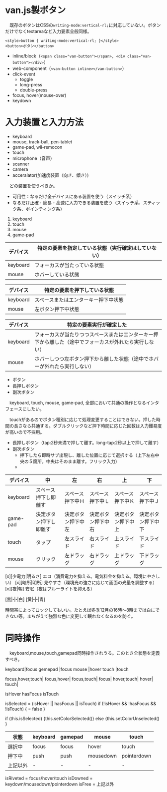 # van.js製ボタン

　既存のボタンはCSSの`writing-mode:vertical-rl;`に対応していない。ボタンだけでなくtextareaなど入力要素全般同様。

```
<style>button { writing-mode:vertical-rl; }</style>
<button>ボタン</button>
```

* inline/block（`<span class="van-button"></span>, <div class="van-button"></div>`）
* web-component（`<van-button inline></van-button>`）
* click-event
    * toggle
    * long-press
    * double-press
* focus, hover(mouse-over)
* keydown

# 入力装置と入力方法

* keyboard
* mouse, track-ball, pen-tablet
* game-pad, wii-remocon
* touch
* microphone（音声）
* scanner
* camera
* acceralator(加速度装置（向き、傾き）)

　どの装置を使うべきか。

* 可用性：なるだけ全デバイスにある装置を使う（スイッチ系）
* なるだけ正確・簡易・高速に入力できる装置を使う（スイッチ系、スティック系、ポインティング系）

1. keyboard
2. touch
3. mouse
4. game-pad

デバイス|特定の要素を指定している状態（実行確定はしていない）
--------|-----------------------------------------------
keyboard|フォーカスが当たっている状態
mouse|ホバーしている状態

デバイス|特定の要素を押下している状態
--------|-----------------------------------------------
keyboard|スペースまたはエンターキー押下中状態
mouse|左ボタン押下中状態

デバイス|特定の要素実行が確定した
--------|-----------------------------------------------
keyboard|フォーカスが当たりつつスペースまたはエンターキー押下から離した（途中でフォーカスが外れたら実行しない）
mouse|ホバーしつつ左ボタン押下から離した状態（途中でホバーが外れたら実行しない）

* ボタン
* 長押しボタン
* 副次ボタン

　keyboard, touch, mouse, game-pad, 全部において共通の操作となるインタフェースにしたい。

　touchがあるのでボタン種別に応じて処理変更することはできない。押した時間の長さなら共通する。ダブルクリックなど押下時間に応じた回数は入力難易度が高いので不採用。

* 長押しボタン（tap:2秒未満で押して離す。long-tap:2秒以上で押して離す）
* 副次ボタン
    * 押下したら即時サブ出現し、離した位置に応じて選択する（上下左右中央の５箇所。中央はそのまま離す。フリック入力）
    * 


デバイス|中|左|右|上|下
--------|--|--|--|--|--
keyboard|スペース押下し即離す|スペース押下中Ｈ|スペース押下中Ｌ|スペース押下中Ｋ|スペース押下中Ｊ|スペース押下中Ｊ|
game-pad|決定ボタン押下し即離す|決定ボタン押下中左|決定ボタン押下中右|決定ボタン押下中上|決定ボタン押下中下
touch   |タップ|左スライド|右スライド|上スライド|下スライド
mouse   |クリック|左ドラッグ|右ドラッグ|上ドラッグ|下ドラッグ

[x][少電力|明るさ]  エコ（消費電力を抑える。電気料金を抑える。環境にやさしい）
[x][暗所|明所]      見やすさ（環境光の強さに応じて画面の光量を調整する）
[x][夜|朝]          安眠（夜はブルーライトを抑える）

[黒|‐|‐|白]
[黄|‐|‐|青]

時間帯によってロックしてもいい。たとえば冬季12月の16時〜8時までは白にできない等。まちがえて強烈な色に変更して眠れなくなるのを防ぐ。

# 同時操作

　keyboard,mouse,touch,gamepad同時操作されうる。このとき全状態を定義すべき。

keyboard|focus
gemepad |focus
mouse   |hover
touch   |touch

focus,hover,touch|
focus,hover|
focus,touch|
focus|
hover,touch|
hover|
touch|

isHover
hasFocus
isTouch

isSelected = (isHover || hasFocus || isTouch)
if (!isHover && !hasFocus && !isTouch) { = false }

if (this.isSelected) {this.setColorSelected()} else {this.setColorUnselected() }

状態|keyboard|gamepad|mouse|touch
----|--------|-------|-----|-----
選択中|focus|focus|hover|touch
押下中|push|push|mousedown|pointerdown
上記以外|-|-|-|-

isRiveted = focus/hover/touch
isDowned = keydown/mousedown/pointerdown
isFree = 上記以外

